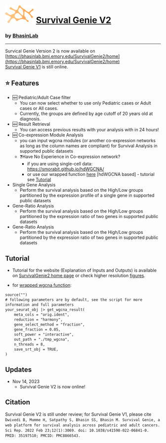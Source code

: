 # ![SurvGenieLogo](assets/SurvGenie2Logo_page.svg) [Survival Genie V2](https://bhasinlab.bmi.emory.edu/SurvivalGenie2/home)
### by [BhasinLab](https://bhasinlab.org)
---
Survical Genie Version 2 is now available on [https://bhasinlab.bmi.emory.edu/SurvivalGenie2/home](https://bhasinlab.bmi.emory.edu/SurvivalGenie2/home)  
[Survival Genie V1](https://bhasinlab.bmi.emory.edu/SurvivalGenie) is still online.

## ⭐️ Features 
 - 🆕 Pediatric/Adult Case filter
   - You can now select whether to use only Pediatric cases or Adult cases or All cases.
   - Currently, the groups are defined by age cutoff of 20 years old at diagnosis.
 - 🆕 Result Retrieval 
   - You can access previous results with your analysis with in 24 hours!
 - 🆕 Co-expression Module Analysis
   - you can input wgcna modules (or another co-expression networks as long as the column names are compliant) for Survival Analysis in supported public datasets
   - ❓Have No Experience in Co-expression network?
     - if you are using single-cell data: https://smorabit.github.io/hdWGCNA/
     - or use our wrapped function [here](./scripts/get_wgcna_result.R) [hdWGCNA based] - tutorial see [Tutorial](#tutorial)
 - Single Gene Analysis 
   - Perform the survival analysis based on the High/Low groups partitioned by the expression profile of a single gene in supported public datasets
 - Gene-Ratio Analysis
   - Perform the survival analysis based on the High/Low groups partitioned by the expression ratio of two genes in supported public datasets
 - Gene-Ratio Analysis
   - Perform the survival analysis based on the High/Low groups partitioned by the expression ratio of two genes in supported public datasets
## Tutorial
 - Tutorial for the website (Explanation of Inputs and Outputs) is available on [SurvivalGenie2 home page](https://bhasinlab.bmi.emory.edu/SurvivalGenie2/home) or check higher resolution [figures](./static/).  

 - for [wrapped wgcna function](./scripts/get_wgcna_result.R):
```{R}
source("")
# following parameters are by default, see the script for more information and full parameters
your_seurat_obj |> get_wgcna_result(
    meta_cols = "orig.ident",
    reduction = "harmony",
    gene_select_method = "fraction",
    gene_fraction = 0.05,
    soft_power = "interactive",
    out_path = "./tmp_wgcna",
    n_threads = 8,
    save_srt_obj = TRUE,
)
```
## Updates
 - Nov 14, 2023
   - Survival Genie V2 is now online!

## Citation

Survival Genie V2 is still under review; 
for Survival Genie V1, please cite  
```Dwivedi B, Mumme H, Satpathy S, Bhasin SS, Bhasin M. Survival Genie, a web platform for survival analysis across pediatric and adult cancers. Sci Rep. 2022 Feb 23;12(1):3069. doi: 10.1038/s41598-022-06841-0. PMID: 35197510; PMCID: PMC8866543.```